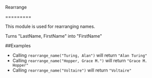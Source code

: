 Rearrange

=========

This module is used for rearranging names.

Turns "LastName, FirstName" into "FirstName"

##Examples

* Calling `rearrange_name("Turing, Alan")` will return  `"Alan Turing"`
* Calling `rearrange_name("Hopper, Grace M.")` will return  `"Grace M. Hopper"`
* Calling `rearrange_name("Voltaire")` will return  `"Voltaire"`